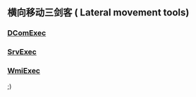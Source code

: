 ## 横向移动三剑客 ( Lateral movement  tools)

### [DComExec](https://github.com/y11en/lm_tools/blob/master/lm_tools/lm_tools/DComExec.cpp)

### [SrvExec](https://github.com/y11en/lm_tools/blob/master/lm_tools/lm_tools/SrvExec.cpp)

### [WmiExec](https://github.com/y11en/lm_tools/blob/master/lm_tools/lm_tools/WMIExec.cpp)



;)
